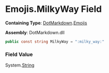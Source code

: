 # Emojis\.MilkyWay Field

**Containing Type**: [DotMarkdown](../../README.md)\.[Emojis](../README.md)

**Assembly**: DotMarkdown\.dll

```csharp
public const string MilkyWay = ":milky_way:"
```

### Field Value

System\.[String](https://docs.microsoft.com/en-us/dotnet/api/system.string)